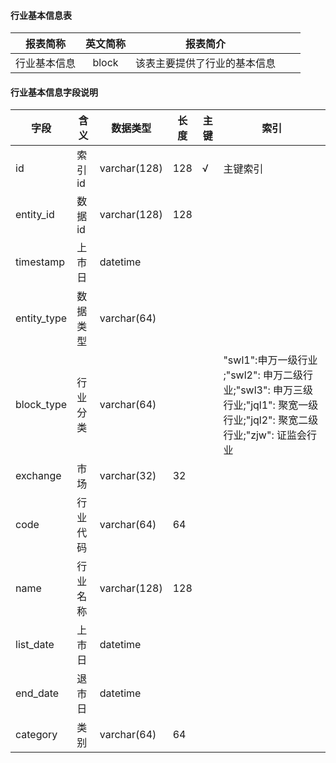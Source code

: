 #### 行业基本信息表

|报表简称|英文简称|报表简介|| |
|:---------:|:------:|--------|-----|-----|
|行业基本信息|block|该表主要提供了行业的基本信息|||
#### 行业基本信息字段说明
| 字段        | 含义     | 数据类型     | 长度 | 主键 | 索引     |
| ----------- | -------- | ------------ | ---- | ---- | -------- |
| id          | 索引id   | varchar(128) | 128  | √    | 主键索引 |
| entity_id   | 数据id   | varchar(128) | 128  |      |          |
| timestamp   | 上市日   | datetime     |      |      |          |
| entity_type | 数据类型 | varchar(64)  |      |      |          |
| block_type | 行业分类 | varchar(64)  |      |      |  "swl1":申万一级行业 ;"swl2": 申万二级行业;"swl3": 申万三级行业;"jql1": 聚宽一级行业;"jql2": 聚宽二级行业;"zjw": 证监会行业        |
| exchange    | 市场    | varchar(32)  | 32   |      |          |
| code        | 行业代码 | varchar(64)  | 64   |      |          |
| name        | 行业名称 | varchar(128) | 128  |      |          |
| list_date   | 上市日   | datetime     |      |      |          |
| end_date    | 退市日   | datetime     |      |      |          |
| category    | 类别     | varchar(64)  | 64   |      |          |